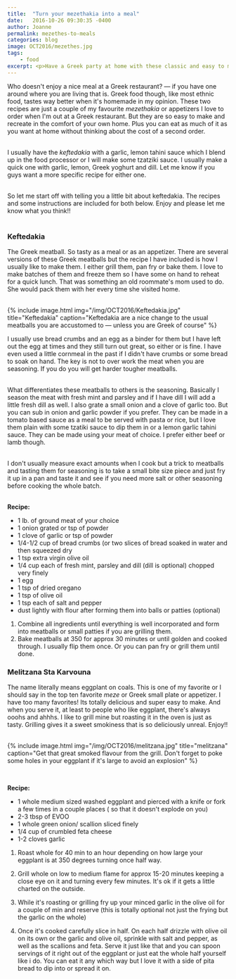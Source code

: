 ```yaml
---
title:  "Turn your mezethakia into a meal"
date:   2016-10-26 09:30:35 -0400
author: Joanne
permalink: mezethes-to-meals
categories: blog
image: OCT2016/mezethes.jpg
tags:
    - food
excerpt: <p>Have a Greek party at home with these classic and easy to make appetizers</p>
---
```

Who doesn't enjoy a nice meal at a Greek restaurant? &mdash; if you have one around where you are living that is. Greek food though, like most ethnic food, tastes way better when it's homemade in my opinion. These two recipes are just a couple of my favourite *mezethakia* or appetizers I love to order when I'm out at a Greek restaurant.  But they are so easy to make and recreate in the comfort of your own home. Plus you can eat as much of it as you want at home without thinking about the cost of a second order.  
<br>

I usually have the *keftedakia* with a garlic, lemon tahini sauce which I blend up in the food processor or I will make some tzatziki sauce. I usually make a quick one with garlic, lemon, Greek yoghurt and dill.  Let me know if you guys want a more specific recipe for either one.
<br><br>

So let me start off with telling you a little bit about keftedakia.  The recipes and some instructions are included for both below. Enjoy and please let me know what you think!!
<br><br>

### Keftedakia
The Greek meatball. So tasty as a meal or as an appetizer. There are several versions of these Greek meatballs but the recipe I have included is how I usually like to make them.  I either grill them, pan fry or bake them. I love to make batches of them and freeze them so I have some on hand to reheat for a quick lunch.  That was something an old roommate's mom used to do. She would pack them with her every time she visited home.  
<br>

{% include image.html
            img="/img/OCT2016/Keftedakia.jpg"
            title="Keftedakia"
            caption="Keftedakia are a nice change to the usual meatballs you are accustomed to &mdash; unless you are Greek of course" %}

I usually use bread crumbs and an egg as a binder for them but I have left out the egg at times and they still turn out great, so either or is fine.  I have even used a little cornmeal in the past if I didn't have crumbs or some bread to soak on hand.  The key is not to over work the meat when you are seasoning. If you do you will get harder tougher meatballs.
<br><br>

What differentiates these meatballs to others is the seasoning. Basically I season the meat with fresh mint and parsley and if I have dill I will add a little fresh dill as well. I also grate a small onion and a clove of garlic too.  But you can sub in onion and garlic powder if you prefer.
They can be made in a tomato based sauce as a meal to be served with pasta or rice, but I love them plain with some tzatiki sauce to dip them in or a lemon garlic tahini sauce.  They can be made using your meat of choice.  I prefer either beef or lamb though.
<br><br>

I don't usually measure exact amounts when I cook but a trick to meatballs and tasting them for seasoning is to take a small bite size piece and just fry it up in a pan and taste it and see if you need more salt or other seasoning before cooking the whole batch.
<br><br>

**Recipe:**

* 1 lb. of ground meat of your choice
* 1 onion grated or tsp of powder
* 1 clove of garlic or tsp of powder
* 1/4-1/2 cup of bread crumbs (or two slices of bread soaked in water and then squeezed dry
* 1 tsp extra virgin olive oil
* 1/4 cup each of fresh mint, parsley and dill (dill is optional) chopped very finely
* 1 egg
* 1 tsp of dried oregano
* 1 tsp of olive oil
* 1 tsp each of salt and pepper
* dust lightly with flour after forming them into balls or patties (optional)

1. Combine all ingredients until everything is well incorporated and form into meatballs or small patties if you are grilling them.
1. Bake meatballs at 350 for approx 30 minutes or until golden and cooked through. I usually flip them once. Or you can pan fry or grill them until done.


### Melitzana Sta Karvouna
The name literally means eggplant on coals. This is one of my favorite or I should say in the top ten favorite *meze* or Greek small plate or appetizer. I have too many favorites! Its totally delicious and super easy to make.  And when you serve it, at least to people who like eggplant, there's always ooohs and ahhhs. I like to grill mine but roasting it in the oven is just as tasty. Grilling gives it a sweet smokiness that is so deliciously unreal. Enjoy!!
<br><br>

{% include image.html
            img="/img/OCT2016/melitzana.jpg"
            title="melitzana"
            caption="Get that great smoked flavour from the grill. Don't forget to poke some holes in your eggplant if it's large to avoid an explosion" %}

<br>

**Recipe:**

* 1 whole medium sized washed eggplant and pierced with a knife or fork a few times in a couple places ( so that it doesn't explode on you)
* 2-3 tbsp of EVOO
* 1 whole green onion/ scallion sliced finely
* 1/4 cup of crumbled feta cheese
* 1-2 cloves garlic

1. Roast whole for 40 min to an hour depending on how large your eggplant is at 350 degrees turning once half way.  

1. Grill whole on low to medium flame for approx 15-20 minutes keeping a close eye on it and turning every few minutes.  It's ok if it gets a little charted on the outside.  

1. While it's roasting or grilling fry up your minced garlic in the olive oil for a couple of min and reserve (this is totally optional not just the frying but the garlic on the whole)

1. Once it's cooked carefully slice in half.  On each half drizzle with olive oil on its own or the garlic and olive oil, sprinkle with salt and pepper, as well as the scallions and feta.
Serve it just like that and you can spoon servings of it right out of the eggplant or just eat the whole half yourself like i do.  You can eat it any which way but I love it with a side of pita bread to dip into or spread it on.  
